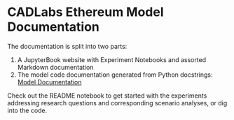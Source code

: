 # CADLabs Ethereum Model Documentation

The documentation is split into two parts:
1. A JupyterBook website with Experiment Notebooks and assorted Markdown documentation
2. The model code documentation generated from Python docstrings: <a href="docs/index.html">Model Documentation</a>

Check out the README notebook to get started with the experiments addressing research questions and corresponding scenario analyses, or dig into the code.
